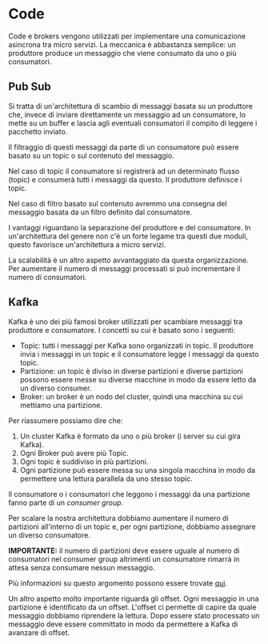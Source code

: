 # Code

Code e brokers vengono utilizzati per implementare una comunicazione asincrona tra micro servizi. La meccanica è abbastanza semplice: un produttore produce un messaggio che viene consumato da uno o più consumatori.

## Pub Sub

Si tratta di un'architettura di scambio di messaggi basata su un produttore che, invece di inviare direttamente un messaggio ad un consumatore, lo mette su un buffer e lascia agli eventuali consumatori il compito di leggere i pacchetto inviato.

Il filtraggio di questi messaggi da parte di un consumatore può essere basato su un topic o sul contenuto del messaggio.

Nel caso di topic il consumatore si registrerà ad un determinato flusso (topic) e consumerà tutti i messaggi da questo. Il produttore definisce i topic.

Nel caso di filtro basato sul contenuto avremmo una consegna del messaggio basata da un filtro definito dal consumatore.

I vantaggi riguardano la separazione del produttore e del consumatore. In un'architettura del genere non c'è un forte legame tra questi due moduli, questo favorisce un'architettura a micro servizi.

La scalabilità è un altro aspetto avvantaggiato da questa organizzazione. Per aumentare il numero di messaggi processati si può incrementare il numero di consumatori.

## Kafka

Kafka è uno dei più famosi broker utilizzati per scambiare messaggi tra produttore e consumatore.
I concetti su cui è basato sono i seguenti:

 - Topic: tutti i messaggi per Kafka sono organizzati in topic. Il produttore invia i messaggi in un topic e il consumatore legge i messaggi da questo topic.
 - Partizione: un topic è diviso in diverse partizioni e diverse partizioni possono essere messe su diverse macchine in modo da essere letto da un diverso consumer.
 - Broker: un broker è un nodo del cluster, quindi una macchina su cui mettiamo una partizione.

Per riassumere possiamo dire che:
 1. Un cluster Kafka è formato da uno o più broker (i server su cui gira Kafka).
 2. Ogni Broker può avere più Topic.
 3. Ogni topic è suddiviso in più partizioni.
 4. Ogni partizione può essere messa su una singola macchina in modo da permettere una lettura parallela da uno stesso topic.

Il consumatore o i consumatori che leggono i messaggi da una partizione fanno parte di un _consumer group_. 

Per scalare la nostra architettura dobbiamo aumentare il numero di partizioni all'interno di un topic e, per ogni partizione, dobbiamo assegnare un diverso consumatore.

__IMPORTANTE:__ il numero di partizioni deve essere uguale al numero di consumatori nel consumer group altrimenti un consumatore rimarrà in attesa senza consumare nessun messaggio.

Più informazioni su questo argomento possono essere trovate [qui](https://stackoverflow.com/a/57643635/2649618).

Un altro aspetto molto importante riguarda gli offset. Ogni messaggio in una partizione è identificato da un offset. L'offset ci permette di capire da quale messaggio dobbiamo riprendere la lettura.
Dopo essere stato processato un messaggio deve essere committato in modo da permettere a Kafka di avanzare di offset.

